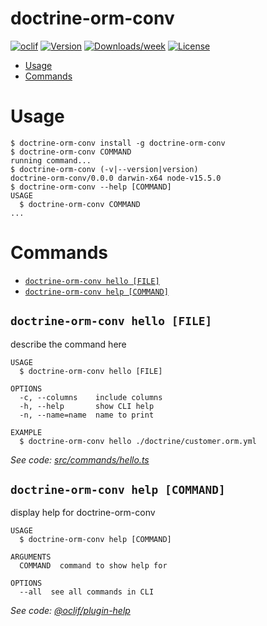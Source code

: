 doctrine-orm-conv
======

[![oclif](https://img.shields.io/badge/cli-oclif-brightgreen.svg)](https://oclif.io)
[![Version](https://img.shields.io/npm/v/doctrine-orm-conv.svg)](https://npmjs.org/package/doctrine-orm-conv)
[![Downloads/week](https://img.shields.io/npm/dw/doctrine-orm-conv.svg)](https://npmjs.org/package/doctrine-orm-conv)
[![License](https://img.shields.io/npm/l/doctrine-orm-conv.svg)](https://github.com/itinance/doctrine-orm-conv/blob/master/package.json)

<!-- toc -->
* [Usage](#usage)
* [Commands](#commands)
<!-- tocstop -->
# Usage
<!-- usage -->
```sh-session
$ doctrine-orm-conv install -g doctrine-orm-conv
$ doctrine-orm-conv COMMAND
running command...
$ doctrine-orm-conv (-v|--version|version)
doctrine-orm-conv/0.0.0 darwin-x64 node-v15.5.0
$ doctrine-orm-conv --help [COMMAND]
USAGE
  $ doctrine-orm-conv COMMAND
...
```
<!-- usagestop -->
# Commands
<!-- commands -->
* [`doctrine-orm-conv hello [FILE]`](#doctrine-orm-conver-hello-file)
* [`doctrine-orm-conv help [COMMAND]`](#doctrine-orm-convicer-help-command)

## `doctrine-orm-conv hello [FILE]`

describe the command here

```
USAGE
  $ doctrine-orm-conv hello [FILE]

OPTIONS
  -c, --columns    include columns
  -h, --help       show CLI help
  -n, --name=name  name to print

EXAMPLE
  $ doctrine-orm-conv hello ./doctrine/customer.orm.yml
```

_See code: [src/commands/hello.ts](https://github.com/itinance/doctrine-orm-conv/blob/v0.0.0/src/commands/hello.ts)_

## `doctrine-orm-conv help [COMMAND]`

display help for doctrine-orm-conv

```
USAGE
  $ doctrine-orm-conv help [COMMAND]

ARGUMENTS
  COMMAND  command to show help for

OPTIONS
  --all  see all commands in CLI
```

_See code: [@oclif/plugin-help](https://github.com/oclif/plugin-help/blob/v3.2.2/src/commands/help.ts)_

